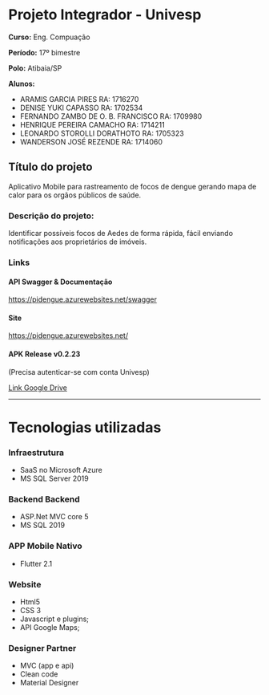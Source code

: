 # Projeto Integrador - Univesp

**Curso:** Eng. Compuação

**Período:** 17º bimestre

**Polo:** Atibaia/SP

**Alunos:**
- ARAMIS GARCIA PIRES RA: 1716270
- DENISE YUKI CAPASSO	RA: 1702534
- FERNANDO ZAMBO DE O. B. FRANCISCO	RA: 1709980
- HENRIQUE PEREIRA CAMACHO	RA: 1714211
- LEONARDO STOROLLI DORATHOTO	RA: 1705323
- WANDERSON JOSÉ REZENDE RA: 1714060

## Título do projeto
Aplicativo Mobile para rastreamento de focos de dengue gerando mapa de calor para os orgãos públicos de saúde.

### Descrição do projeto:
Identificar possíveis focos de Aedes de forma rápida, fácil enviando notificações aos proprietários de imóveis.

### Links
#### API Swagger & Documentação
https://pidengue.azurewebsites.net/swagger

#### Site
https://pidengue.azurewebsites.net/

#### APK Release v0.2.23
(Precisa autenticar-se com conta Univesp)

[Link Google Drive](https://drive.google.com/file/d/1QFm26hH_KTeKK84giN_6HuCQUul-mXMd/view?usp=sharing)

------------
# Tecnologias utilizadas
### Infraestrutura
 - SaaS no Microsoft Azure
 - MS SQL Server 2019
 
### Backend Backend
 - ASP.Net MVC core 5
 - MS SQL 2019
 
###  APP Mobile Nativo
 - Flutter 2.1
 
### Website 
- Html5
- CSS 3
- Javascript e plugins;
- API Google Maps;

 
 ### Designer Partner
 - MVC (app e api)
 - Clean code
 - Material Designer 
